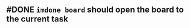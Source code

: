 ## #DONE `imdone board` should open the board to the current task
<!-- 
#task
created:2023-10-07T18:23:27.824Z
group:"Ungrouped Tasks"
story-id:`imdone-open`-should-open-current-or-selected-task-in-editor
task-id:vcNZj
order:0
branch:story/`imdone-open`-should-open-current-or-selected-task-in-editor/task/`imdone-board`-should-open-the-board-to-the-current-or-selected-task
completed:2023-10-07T18:52:38.227Z
-->